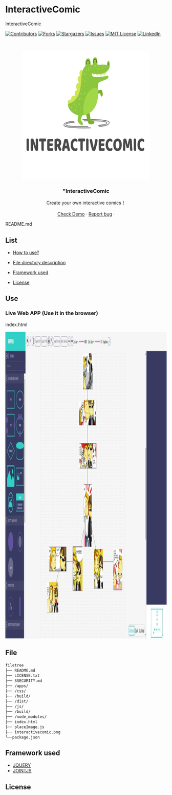 # InteractiveComic

InteractiveComic

<!-- PROJECT SHIELDS -->

[![Contributors][contributors-shield]][contributors-url]
[![Forks][forks-shield]][forks-url]
[![Stargazers][stars-shield]][stars-url]
[![Issues][issues-shield]][issues-url]
[![MIT License][license-shield]][license-url]
[![LinkedIn][linkedin-shield]][linkedin-url]

<!-- PROJECT LOGO -->
<br />

<p align="center">
<p align="center">
  <a href="https://github.com/cauoss4/interactiveComic/">
    <img src="interactivecomic.png" alt="Logo" width="400" height="400">
  </a>

  <h3 align="center">"InteractiveComic</h3>
  <p align="center">
    Create your own interactive comics！
    <br />
    <br />
    <a href="https://github.com/shaojintian/Best_README_template">Check Demo</a>
    ·
    <a href="https://github.com/cauoss4/InteractiveComic/issues">Report bug</a>
    ·
  
  </p>

</p>

 
 README.md
 
## List

- [How to use?](#Use)
 
- [File directory description](#File)
- [Framework used](#Framework)
- [License](#License)









## Use
### Live Web APP (Use it in the browser)
index.html
<p align="center">
  <a href="https://github.com/cauoss4/interactiveComic/">
    <img src="demo.jpg" alt="Logo" width="1919" height="954">
  </a>



## File 

```
filetree 
├── README.md
├── LICENSE.txt
├── SSECURITY.md
├── /apps/
├── /css/
├── /build/
├── /dist/
├── /js/
├── /build/
├── /node_modules/
├── index.html
├── placeImage.js
├── interactivecomic.png
└──package.json

```







## Framework used

- [JQUERY](https://jquery.com)
- [JOINTJS](https://www.jointjs.com)













## License







<!-- links -->

[your-project-path]:https://github.com/cauoss4/interactiveComic
[contributors-shield]: https://img.shields.io/github/contributors/cauoss4/interactiveComic.svg?style=flat-square
[contributors-url]: https://github.com/cauoss4/interactiveComic/graphs/contributors
[forks-shield]: https://img.shields.io/github/forks/cauoss4/interactiveComic.svg?style=flat-square
[forks-url]: https://github.com/cauoss4/interactiveComic/network/members
[stars-shield]: https://img.shields.io/github/stars/cauoss4/interactiveComic.svg?style=flat-square
[stars-url]: https://github.com/cauoss4/interactiveComic/stargazers
[issues-shield]: https://img.shields.io/github/issues/cauoss4/interactiveComic.svg?style=flat-square
[issues-url]: https://github.com/cauoss4/interactiveComic.svg
[license-shield]: https://img.shields.io/github/license/cauoss4/interactiveComice.svg?style=flat-square
[license-url]: https://github.com/cauoss4/interactiveComic/LICENSE.txt
[linkedin-shield]:https://img.shields.io/badge/-LinkedIn-black.svg?style=flat-square&logo=linkedin&colorB=555
[linkedin-url]: https://github.com/cauoss4/interactiveComic








